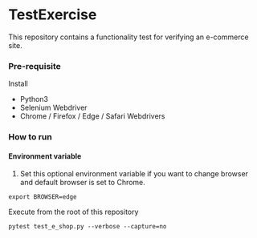 # TestExercise
This repository contains a functionality test for verifying an e-commerce site.

### Pre-requisite

Install
- Python3
- Selenium Webdriver
- Chrome / Firefox / Edge / Safari Webdrivers

### How to run

#### Environment variable

1. Set this optional environment variable if you want to change browser and default browser is set to Chrome.
```
export BROWSER=edge 
```



Execute from the root of this repository
```
pytest test_e_shop.py --verbose --capture=no
```
